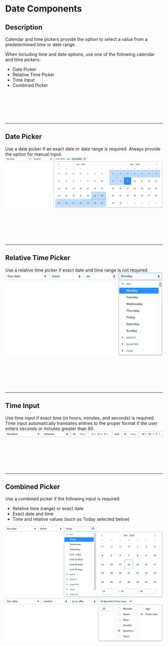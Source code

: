 # Date Components

## Description

Calendar and time pickers provide the option to select a value from a predetermined time or date range.

When including time and date options, use one of the following calendar and time pickers:
* Date Picker
* Relative Time Picker
* Time Input
* Combined Picker

<p><br/><br/><br/><br/><br/></p>

---
## Date Picker
Use a date picker if an exact date or date range is required. Always provide the option for manual input.
![alt text](../images/date-picker.png "Date Picker")

<p><br/><br/><br/><br/><br/></p>

---
## Relative Time Picker
Use a relative time picker if exact date and time range is not required.
![alt text](../images/time-picker.png "Time Picker")

<p><br/><br/><br/><br/><br/></p>

---
## Time Input
Use time input if exact time (in hours, minutes, and seconds) is required. Time input automatically translates entries to the proper format if the user enters seconds or minutes greater than 60.
![alt text](../images/time-input.png "Time Input")

<p><br/><br/><br/><br/><br/></p>

---
## Combined Picker
Use a combined picker if the following input is required:
* Relative time (range) or exact date
* Exact date and time
* Time and relative values (such as Today selected below)

![alt text](../images/combined-picker.png "Combined Picker")
![alt text](../images/combined-picker-2.png "Combined Picker")

<p><br/><br/><br/><br/><br/></p>
